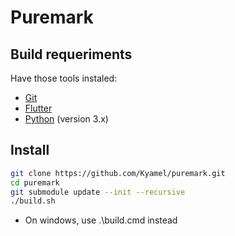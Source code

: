 # Puremark


## Build requeriments

Have those tools instaled:

- [Git](https://git-scm.com/)
- [Flutter](https://flutter.dev/)
- [Python](https://www.python.org/) (version 3.x)

## Install

```bash
git clone https://github.com/Kyamel/puremark.git
cd puremark
git submodule update --init --recursive
./build.sh
```

- On windows, use .\build.cmd instead